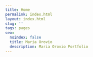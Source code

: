 ```yaml
---
title: Home
permalink: index.html
layout: index.html
slug: ''
tags: pages
seo:
  noindex: false
  title: Maria Orovio
  description: Maria Orovio Portfolio
---
```



